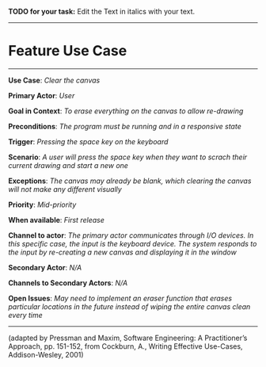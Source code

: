 **TODO for your task:** Edit the Text in italics with your text.

<hr>

# Feature Use Case 

<hr>

**Use Case**: *Clear the canvas*

**Primary Actor**: *User*

**Goal in Context**: *To erase everything on the canvas to allow re-drawing*

**Preconditions**: *The program must be running and in a responsive state*

**Trigger**: *Pressing the space key on the keyboard*
  
**Scenario**: *A user will press the space key when they want to scrach their current drawing and start a new one*
 
**Exceptions**: *The canvas may already be blank, which clearing the canvas will not make any different visually*

**Priority**: *Mid-priority*

**When available**: *First release*

**Channel to actor**: *The primary actor communicates through I/O devices. In this specific case, the input is the keyboard device. The system responds to the input by re-creating a new canvas and displaying it in the window*

**Secondary Actor**: *N/A*

**Channels to Secondary Actors**: *N/A*

**Open Issues**: *May need to implement an eraser function that erases particular locations in the future instead of wiping the entire canvas clean every time*

<hr>



(adapted by Pressman and Maxim, Software Engineering: A Practitioner’s Approach, pp. 151-152, from Cockburn,
A., Writing Effective Use-Cases, Addison-Wesley, 2001)
